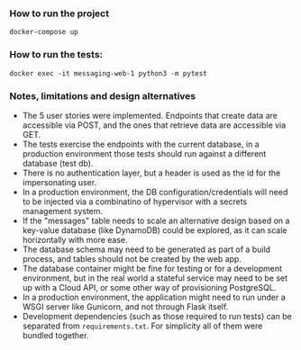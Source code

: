 ### How to run the project

`docker-compose up`

### How to run the tests:

`docker exec -it messaging-web-1 python3 -m pytest`

### Notes, limitations and design alternatives

- The 5 user stories were implemented. Endpoints that create data are accessible via POST, and the ones that retrieve data are accessible via GET.
- The tests exercise the endpoints with the current database, in a production environment those tests should run against a different database (test db).
- There is no authentication layer, but a header is used as the id for the impersonating user.
- In a production environment, the DB configuration/credentials will need to be injected via a combinatino of hypervisor with a secrets management system.
- If the "messages" table needs to scale an alternative design based on a key-value database (like DynamoDB) could be explored, as it can scale horizontally with more ease.
- The database schema may need to be generated as part of a build process, and tables should not be created by the web app.
- The database container might be fine for testing or for a development environment, but in the real world a stateful service may need to be set up with a Cloud API, or some other way of provisioning PostgreSQL.
- In a production environment, the application might need to run under a WSGI server like Gunicorn, and not through Flask itself.
- Development dependencies (such as those required to run tests) can be separated from `requirements.txt`. For simplicity all of them were bundled together.
